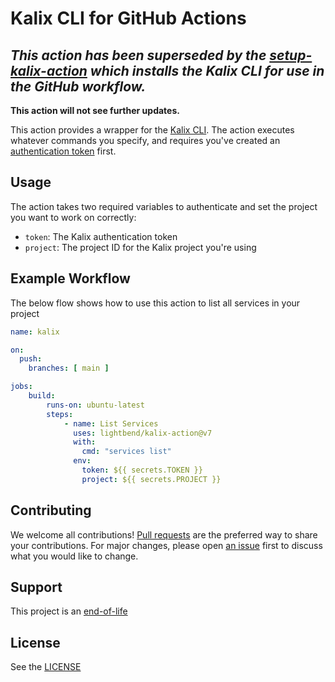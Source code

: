 # Kalix CLI for GitHub Actions

## *This action has been superseded by the [setup-kalix-action](https://github.com/lightbend/setup-kalix-action) which installs the Kalix CLI for use in the GitHub workflow.*

**This action will not see further updates.**

This action provides a wrapper for the [Kalix CLI](https://docs.kalix.io/kalix/index.html). The action executes whatever commands you specify, and requires you've created an [authentication token](https://docs.kalix.io/operations/integrate-cicd-github-actions.html) first.

## Usage

The action takes two required variables to authenticate and set the project you want to work on correctly:

* `token`: The Kalix authentication token
* `project`: The project ID for the Kalix project you're using

## Example Workflow

The below flow shows how to use this action to list all services in your project

```yaml
name: kalix

on: 
  push:
    branches: [ main ]

jobs:
    build:
        runs-on: ubuntu-latest
        steps:
            - name: List Services
              uses: lightbend/kalix-action@v7
              with:
                cmd: "services list"
              env:
                token: ${{ secrets.TOKEN }}
                project: ${{ secrets.PROJECT }}
```

## Contributing

We welcome all contributions! [Pull requests](https://github.com/lightbend/kalix-action/pulls) are the preferred way to share your contributions. For major changes, please open [an issue](https://github.com/lightbend/kalix-action/issues) first to discuss what you would like to change.

## Support

This project is an [end-of-life](https://doc.akka.io/docs/akka-dependencies/current/support-terminology.html#end-of-life-eol-)

## License

See the [LICENSE](./LICENSE)
